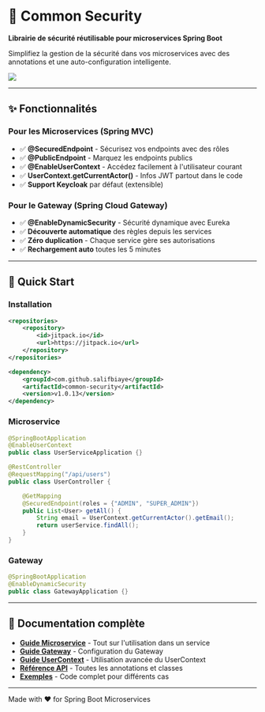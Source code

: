 # 🔐 Common Security

**Librairie de sécurité réutilisable pour microservices Spring Boot**

Simplifiez la gestion de la sécurité dans vos microservices avec des annotations et une auto-configuration intelligente.

[![](https://jitpack.io/v/salifbiaye/common-security.svg)](https://jitpack.io/#salifbiaye/common-security)

---

## ✨ Fonctionnalités

### Pour les Microservices (Spring MVC)

- ✅ **@SecuredEndpoint** - Sécurisez vos endpoints avec des rôles
- ✅ **@PublicEndpoint** - Marquez les endpoints publics
- ✅ **@EnableUserContext** - Accédez facilement à l'utilisateur courant
- ✅ **UserContext.getCurrentActor()** - Infos JWT partout dans le code
- ✅ **Support Keycloak** par défaut (extensible)

### Pour le Gateway (Spring Cloud Gateway)

- ✅ **@EnableDynamicSecurity** - Sécurité dynamique avec Eureka
- ✅ **Découverte automatique** des règles depuis les services
- ✅ **Zéro duplication** - Chaque service gère ses autorisations
- ✅ **Rechargement auto** toutes les 5 minutes

---

## 🚀 Quick Start

### Installation

```xml
<repositories>
    <repository>
        <id>jitpack.io</id>
        <url>https://jitpack.io</url>
    </repository>
</repositories>

<dependency>
    <groupId>com.github.salifbiaye</groupId>
    <artifactId>common-security</artifactId>
    <version>v1.0.13</version>
</dependency>
```

### Microservice

```java
@SpringBootApplication
@EnableUserContext
public class UserServiceApplication {}

@RestController
@RequestMapping("/api/users")
public class UserController {

    @GetMapping
    @SecuredEndpoint(roles = {"ADMIN", "SUPER_ADMIN"})
    public List<User> getAll() {
        String email = UserContext.getCurrentActor().getEmail();
        return userService.findAll();
    }
}
```

### Gateway

```java
@SpringBootApplication
@EnableDynamicSecurity
public class GatewayApplication {}
```

---

## 📖 Documentation complète

- **[Guide Microservice](docs/MICROSERVICE_GUIDE.md)** - Tout sur l'utilisation dans un service
- **[Guide Gateway](docs/GATEWAY_GUIDE.md)** - Configuration du Gateway
- **[Guide UserContext](docs/USER_CONTEXT_GUIDE.md)** - Utilisation avancée du UserContext
- **[Référence API](docs/API_REFERENCE.md)** - Toutes les annotations et classes
- **[Exemples](docs/EXAMPLES.md)** - Code complet pour différents cas

---

Made with ❤️ for Spring Boot Microservices
